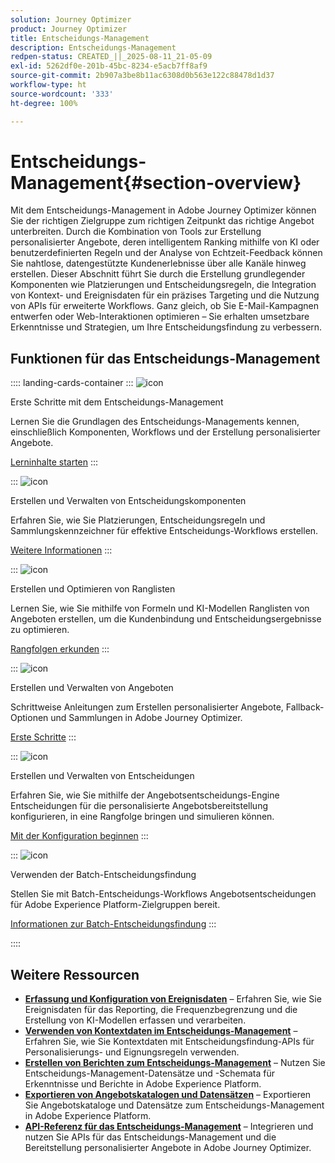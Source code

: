 ```yaml
---
solution: Journey Optimizer
product: Journey Optimizer
title: Entscheidungs-Management
description: Entscheidungs-Management
redpen-status: CREATED_||_2025-08-11_21-05-09
exl-id: 5262df0e-201b-45bc-8234-e5acb7ff8af9
source-git-commit: 2b907a3be8b11ac6308d0b563e122c88478d1d37
workflow-type: ht
source-wordcount: '333'
ht-degree: 100%

---
```


# Entscheidungs-Management{#section-overview}

Mit dem Entscheidungs-Management in Adobe Journey Optimizer können Sie der richtigen Zielgruppe zum richtigen Zeitpunkt das richtige Angebot unterbreiten. Durch die Kombination von Tools zur Erstellung personalisierter Angebote, deren intelligentem Ranking mithilfe von KI oder benutzerdefinierten Regeln und der Analyse von Echtzeit-Feedback können Sie nahtlose, datengestützte Kundenerlebnisse über alle Kanäle hinweg erstellen. Dieser Abschnitt führt Sie durch die Erstellung grundlegender Komponenten wie Platzierungen und Entscheidungsregeln, die Integration von Kontext- und Ereignisdaten für ein präzises Targeting und die Nutzung von APIs für erweiterte Workflows. Ganz gleich, ob Sie E-Mail-Kampagnen entwerfen oder Web-Interaktionen optimieren – Sie erhalten umsetzbare Erkenntnisse und Strategien, um Ihre Entscheidungsfindung zu verbessern.

## Funktionen für das Entscheidungs-Management

:::: landing-cards-container
:::
![icon](https://cdn.experienceleague.adobe.com/icons/circle-play.svg)

Erste Schritte mit dem Entscheidungs-Management

Lernen Sie die Grundlagen des Entscheidungs-Managements kennen, einschließlich Komponenten, Workflows und der Erstellung personalisierter Angebote.

[Lerninhalte starten](get-started-decision-landing-page.md)
:::

:::
![icon](https://cdn.experienceleague.adobe.com/icons/puzzle-piece.svg)

Erstellen und Verwalten von Entscheidungskomponenten

Erfahren Sie, wie Sie Platzierungen, Entscheidungsregeln und Sammlungskennzeichner für effektive Entscheidungs-Workflows erstellen.

[Weitere Informationen](create-components-landing-page.md)
:::

:::
![icon](https://cdn.experienceleague.adobe.com/icons/bullseye.svg)

Erstellen und Optimieren von Ranglisten

Lernen Sie, wie Sie mithilfe von Formeln und KI-Modellen Ranglisten von Angeboten erstellen, um die Kundenbindung und Entscheidungsergebnisse zu optimieren.

[Rangfolgen erkunden](rankings-landing-page.md)
:::

:::
![icon](https://cdn.experienceleague.adobe.com/icons/list-check.svg)

Erstellen und Verwalten von Angeboten

Schrittweise Anleitungen zum Erstellen personalisierter Angebote, Fallback-Optionen und Sammlungen in Adobe Journey Optimizer.

[Erste Schritte](managing-offers-in-the-offer-library-landing-page.md)
:::

:::
![icon](https://cdn.experienceleague.adobe.com/icons/gear.svg)

Erstellen und Verwalten von Entscheidungen

Erfahren Sie, wie Sie mithilfe der Angebotsentscheidungs-Engine Entscheidungen für die personalisierte Angebotsbereitstellung konfigurieren, in eine Rangfolge bringen und simulieren können.

[Mit der Konfiguration beginnen](create-manage-activities-landing-page.md)
:::

:::
![icon](https://cdn.experienceleague.adobe.com/icons/screwdriver-wrench.svg)

Verwenden der Batch-Entscheidungsfindung

Stellen Sie mit Batch-Entscheidungs-Workflows Angebotsentscheidungen für Adobe Experience Platform-Zielgruppen bereit.

[Informationen zur Batch-Entscheidungsfindung](../using/offers/batch-delivery.md)
:::

::::


## Weitere Ressourcen

- **[Erfassung und Konfiguration von Ereignisdaten](collect-event-data-landing-page.md)** – Erfahren Sie, wie Sie Ereignisdaten für das Reporting, die Frequenzbegrenzung und die Erstellung von KI-Modellen erfassen und verarbeiten.
- **[Verwenden von Kontextdaten im Entscheidungs-Management](context-data-landing-page.md)** – Erfahren Sie, wie Sie Kontextdaten mit Entscheidungsfindung-APIs für Personalisierungs- und Eignungsregeln verwenden.
- **[Erstellen von Berichten zum Entscheidungs-Management](create-reports-landing-page.md)** – Nutzen Sie Entscheidungs-Management-Datensätze und -Schemata für Erkenntnisse und Berichte in Adobe Experience Platform.
- **[Exportieren von Angebotskatalogen und Datensätzen](export-catalog-landing-page.md)** – Exportieren Sie Angebotskataloge und Datensätze zum Entscheidungs-Management in Adobe Experience Platform.
- **[API-Referenz für das Entscheidungs-Management](api-reference-landing-page.md)** – Integrieren und nutzen Sie APIs für das Entscheidungs-Management und die Bereitstellung personalisierter Angebote in Adobe Journey Optimizer.
